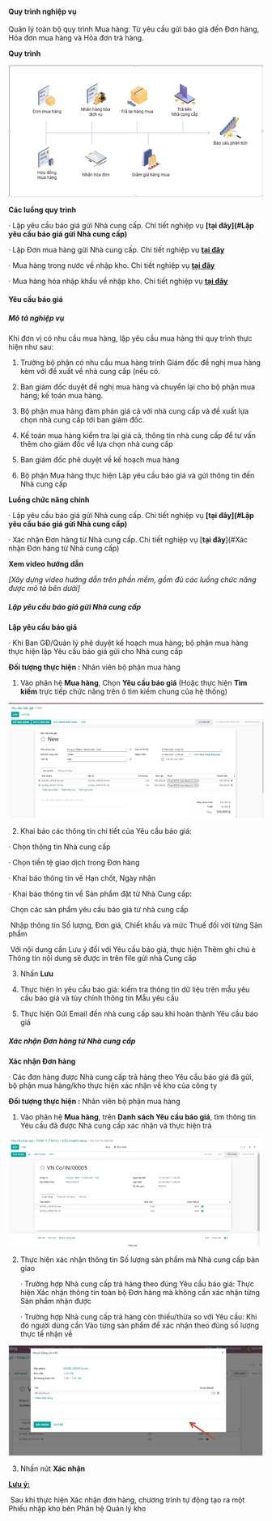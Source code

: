 #### **Quy trình nghiệp vụ**

Quản lý toàn bộ quy trình Mua hàng: Từ yêu cầu gửi báo giá đến Đơn hàng, Hóa đơn mua hàng và Hóa đơn trả hàng.

**Quy trình**

![](images/fin_MuaHang_QuyTrinh.png)

**Các luồng quy trình**

·     Lập yêu cầu báo giá gửi Nhà cung cấp. Chi tiết nghiệp vụ **[tại đây](#Lập yêu cầu báo giá gửi Nhà cung cấp)**

·     Lập Đơn mua hàng gửi Nhà cung cấp. Chi tiết nghiệp vụ [**tại đây**](#_Xác_nhận_Đơn)

·     Mua hàng trong nước về nhập kho. Chi tiết nghiệp vụ [**tại đây**](#_Mua_hàng_trong)

·     Mua hàng hóa nhập khẩu về nhập kho. Chi tiết nghiệp vụ [**tại đây**](#_Mua_hàng_hóa)

#### **Yêu cầu báo giá**

##### **Mô tả nghiệp vụ**

Khi đơn vị có nhu cầu mua hàng, lập yêu cầu mua hàng thì quy trình thực hiện như sau:

1. Trưởng bộ phận có nhu cầu mua hàng trình Giám đốc đề nghị mua hàng kèm với đề xuất về nhà cung cấp (nếu có.

2. Ban giám đốc duyệt đề nghị mua hàng và chuyển lại cho bộ phận mua hàng; kế toán mua hàng.

3. Bộ phận mua hàng đàm phán giá cả với nhà cung cấp và đề xuất lựa chọn nhà cung cấp tới ban giám đốc.

4. Kế toán mua hàng kiểm tra lại giá cả, thông tin nhà cung cấp để tư vấn thêm cho giám đốc về lựa chọn nhà cung cấp

5. Ban giám đốc phê duyệt về kế hoạch mua hàng

6. Bộ phận Mua hàng thực hiện Lập yêu cầu báo giá và gửi thông tin đến Nhà cung cấp

**Luồng chức năng chính**

·     Lập yêu cầu báo giá gửi Nhà cung cấp. Chi tiết nghiệp vụ **[tại đây](#Lập yêu cầu báo giá gửi Nhà cung cấp)**

·     Xác nhận Đơn hàng từ Nhà cung cấp. Chi tiết nghiệp vụ [**tại đây**](#Xác nhận Đơn hàng từ Nhà cung cấp)

**Xem video hướng dẫn**

*[Xây dựng video hướng dẫn trên phần mềm, gồm đủ các luồng chức năng được mô tả bên dưới]*

##### **Lập yêu cầu báo giá gửi Nhà cung cấp**

**Lập yêu cầu báo giá**

·     Khi Ban GĐ/Quản lý phê duyệt kế hoạch mua hàng; bộ phận mua hàng thực hiện lập Yêu cầu báo giá gửi cho Nhà cung cấp

**Đối tượng thực hiện :** Nhân viên bộ phận mua hàng 

1. Vào phân hệ **Mua hàng**, Chọn **Yêu cầu báo giá** (Hoặc thực hiện **Tìm kiếm** trực tiếp chức năng trên ô tìm kiếm chung của hệ thống)

![](images/fin_MuaHang_YCBG_1.png)

2. Khai báo các thông tin chi tiết của Yêu cầu báo giá:

·     Chọn thông tin Nhà cung cấp

·     Chọn tiền tệ giao dịch trong Đơn hàng

·     Khai báo thông tin về Hạn chốt, Ngày nhận

·     Khai báo thông tin về Sản phẩm đặt từ Nhà Cung cấp: 

​			Chọn các sản phẩm yêu cầu báo giá từ nhà cung cấp

​			Nhập thông tin Số lượng, Đơn giá, Chiết khấu và mức Thuế đối với từng Sản phẩm

​			Với nội dung cần Lưu ý đối với Yêu cầu báo giá, thực hiện Thêm ghi chú è Thông tin nội dung sẽ được in trên file gửi nhà 	Cung cấp

3. Nhấn **Lưu**

4. Thực hiện In yêu cầu báo giá: kiểm tra thông tin dữ liệu trên mẫu yêu cầu báo giá và tùy chỉnh thông tin Mẫu yêu cầu

5. Thực hiện Gửi Email đến nhà cung cấp sau khi hoàn thành Yêu cầu báo giá

##### **Xác nhận Đơn hàng từ Nhà cung cấp**

**Xác nhận Đơn hàng**

·     Các đơn hàng được Nhà cung cấp trả hàng theo Yêu cầu báo giá đã gửi, bộ phận mua hàng/kho thực hiện xác nhận về kho của công ty

**Đối tượng thực hiện :** Nhân viên bộ phận mua hàng

1. Vào phân hệ **Mua hàng**, trên **Danh sách Yêu cầu báo giá**, tìm thông tin Yêu cầu đã được Nhà cung cấp xác nhận và thực hiện trả 

![](images/fin_MuaHang_YCBG_2.png)

2. Thực hiện xác nhận thông tin Số lượng sản phẩm mà Nhà cung cấp bàn giao

   ·     Trường hợp Nhà cung cấp trả hàng theo đúng Yêu cầu báo giá: Thực hiện Xác nhận thông tin toàn bộ Đơn hàng mà không cần xác nhận từng Sản phẩm nhận được

   ·     Trường hợp Nhà cung cấp trả hàng còn thiếu/thừa so với Yêu cầu: Khi đó người dùng cần Vào từng sản phẩm để xác nhận theo đúng số lượng thực tế nhận về

![](images/fin_MuaHang_YCBG_3.png)

3.  Nhấn nút **Xác nhận**

**<u>Lưu ý:</u>**

​	Sau khi thực hiện Xác nhận đơn hàng, chương trình tự động tạo ra một Phiếu nhập kho bên Phân hệ Quản lý kho

